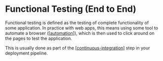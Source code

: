 # Functional Testing (End to End)

Functional testing is defined as the testing of complete functionality of some application. In practice with web apps, this means using some tool to automate a browser ([[automation]]), which is then used to click around on the pages to test the application.

This is usually done as part of the [[continuous-integration]] step in your deployment pipeline.

[//begin]: # "Autogenerated link references for markdown compatibility"
[automation]: ../organization-operations/automation "Automation"
[continuous-integration]: continuous-integration "Continuous Integration (CI)"
[//end]: # "Autogenerated link references"
